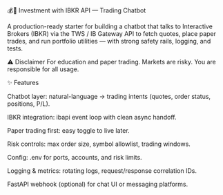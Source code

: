 💰💸 Investment with IBKR API — Trading Chatbot

A production-ready starter for building a chatbot that talks to Interactive Brokers (IBKR) via the TWS / IB Gateway API to fetch quotes, place paper trades, and run portfolio utilities — with strong safety rails, logging, and tests.

⚠️ Disclaimer
For education and paper trading. Markets are risky. You are responsible for all usage.

✨ Features

Chatbot layer: natural-language → trading intents (quotes, order status, positions, P/L).

IBKR integration: ibapi event loop with clean async handoff.

Paper trading first: easy toggle to live later.

Risk controls: max order size, symbol allowlist, trading windows.

Config: .env for ports, accounts, and risk limits.

Logging & metrics: rotating logs, request/response correlation IDs.

FastAPI webhook (optional) for chat UI or messaging platforms.